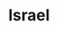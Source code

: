 ---
layout: post
title:  "Israel"
image0: https://farm4.staticflickr.com/3864/15153657109_8fd3d8231d.jpg
image1:
image2:
thumbnail: https://farm6.staticflickr.com/5577/15217096081_96624de8a2_n.jpg
dimensionX: 28"
dimensionY: 22"
dimensionZ: 10"
materials: Ambrosia maple/Walnut/Copper
price: $1000
---